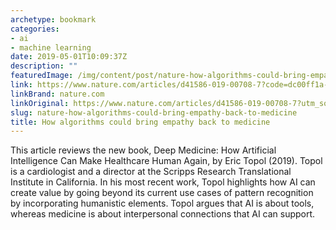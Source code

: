 ```yaml
---
archetype: bookmark
categories:
- ai
- machine learning
date: 2019-05-01T10:09:37Z
description: ""
featuredImage: /img/content/post/nature-how-algorithms-could-bring-empathy-back-to-medicine.jpg
link: https://www.nature.com/articles/d41586-019-00708-7?code=dc00ff1a-f511-4c4b-9fe2-859a5102223c&error=cookies_not_supported
linkBrand: nature.com
linkOriginal: https://www.nature.com/articles/d41586-019-00708-7?utm_source=twitter&utm_medium=social&utm_content=organic&utm_campaign=NGMT_2_JAL_Nature
slug: nature-how-algorithms-could-bring-empathy-back-to-medicine
title: How algorithms could bring empathy back to medicine
---
```

This article reviews the new book, Deep Medicine: How Artificial Intelligence Can Make Healthcare Human Again, by Eric Topol (2019). Topol is a cardiologist and a director at the Scripps Research Translational Institute in California. In his most recent work, Topol highlights how AI can create value by going beyond its current use cases of pattern recognition by incorporating humanistic elements. Topol argues that AI is about tools, whereas medicine is about interpersonal connections that AI can support.